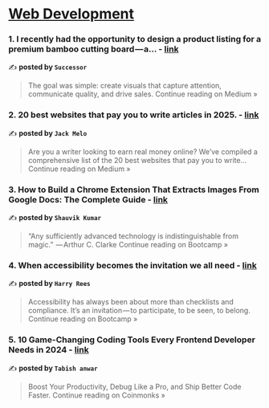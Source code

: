 
<h1><a href=https://medium.com/tag/web-development/recommended target="_blank" rel="noopener noreferrer">Web Development</a></h1>
<h3>1. I recently had the opportunity to design a product listing for a premium bamboo cutting board — a… - <a href="https://medium.com/@succes8or/i-recently-had-the-opportunity-to-design-a-product-listing-for-a-premium-bamboo-cutting-board-a-cf6c0376a6aa?source=rss------web_development-5" target="_blank" rel="noopener noreferrer">link</a></h3>

✍️ **posted by `Successor`**

<blockquote>The goal was simple: create visuals that capture attention, communicate quality, and drive sales.
Continue reading on Medium »</blockquote>

<h3>2. 20 best websites that pay you to write articles in 2025. - <a href="https://medium.com/@melojack45/20-best-websites-that-pay-you-to-write-articles-in-2025-864c15807c68?source=rss------web_development-5" target="_blank" rel="noopener noreferrer">link</a></h3>

✍️ **posted by `Jack Melo`**

<blockquote>Are you a writer looking to earn real money online? We’ve compiled a comprehensive list of the 20 best websites that pay you to write…
Continue reading on Medium »</blockquote>

<h3>3. How to Build a Chrome Extension That Extracts Images From Google Docs: The Complete Guide - <a href="https://medium.com/design-bootcamp/how-to-build-a-chrome-extension-that-extracts-images-from-google-docs-the-complete-guide-cd844574b05a?source=rss------web_development-5" target="_blank" rel="noopener noreferrer">link</a></h3>

✍️ **posted by `Shauvik Kumar`**

<blockquote>“Any sufficiently advanced technology is indistinguishable from magic.”
 — Arthur C. Clarke
Continue reading on Bootcamp »</blockquote>

<h3>4. When accessibility becomes the invitation we all need - <a href="https://medium.com/design-bootcamp/when-accessibility-becomes-the-invitation-we-all-need-065a3f968872?source=rss------web_development-5" target="_blank" rel="noopener noreferrer">link</a></h3>

✍️ **posted by `Harry Rees`**

<blockquote>Accessibility has always been about more than checklists and compliance. It’s an invitation — to participate, to be seen, to belong.
Continue reading on Bootcamp »</blockquote>

<h3>5. 10 Game-Changing Coding Tools Every Frontend Developer Needs in 2024 - <a href="https://medium.com/coinmonks/10-game-changing-coding-tools-every-frontend-developer-needs-in-2024-3799df9456c4?source=rss------web_development-5" target="_blank" rel="noopener noreferrer">link</a></h3>

✍️ **posted by `Tabish anwar`**

<blockquote>Boost Your Productivity, Debug Like a Pro, and Ship Better Code Faster.
Continue reading on Coinmonks »</blockquote>

